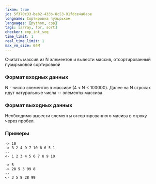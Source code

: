 ```yaml
---
fixme: true
id: 5f370c33-beb2-433b-8c53-01fdce4a0abe
longname: Сортировка пузырьком
languages: [python, cpp]
tags: [array, for, sort]
checker: cmp_int_seq
time_limit: 1
real_time_limit: 1
max_vm_size: 64M
---
```

 
Считать массив из N элементов и вывести массив,
отсортированный пузырьковой сортировкой
 
### Формат входных данных
 
N - число элементов в массиве (4 < N < 100000).
Далее на N строках идут натуральные числа -- элементы массива.
 
### Формат выходных данных
 
Необходимо вывести элементы отсортированного масива в строку через пробел.
 
### Примеры
 
```
-> 10
-> 3 2 4 9 7 10 8 6 5 1
--
<- 1 2 3 4 5 6 7 8 9 10
```

```
-> 5
-> 28 5 3 99 8
--
<- 3 5 8 28 99
```
